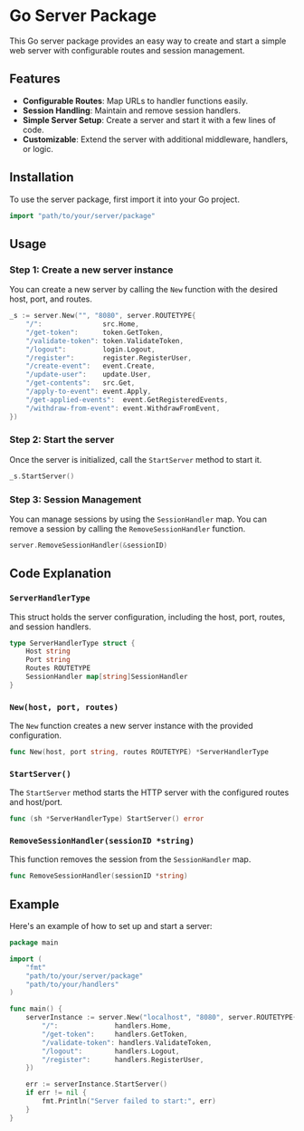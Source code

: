 # Go Server Package

This Go server package provides an easy way to create and start a simple web server with configurable routes and session management.

## Features

- **Configurable Routes**: Map URLs to handler functions easily.
- **Session Handling**: Maintain and remove session handlers.
- **Simple Server Setup**: Create a server and start it with a few lines of code.
- **Customizable**: Extend the server with additional middleware, handlers, or logic.

## Installation

To use the server package, first import it into your Go project.

```go
import "path/to/your/server/package"
```

## Usage

### Step 1: Create a new server instance

You can create a new server by calling the `New` function with the desired host, port, and routes.

```go
_s := server.New("", "8080", server.ROUTETYPE{
    "/":               src.Home,
    "/get-token":      token.GetToken,
    "/validate-token": token.ValidateToken,
    "/logout":         login.Logout,
    "/register":       register.RegisterUser,
    "/create-event":   event.Create,
    "/update-user":    update.User,
    "/get-contents":   src.Get,
    "/apply-to-event": event.Apply,
    "/get-applied-events":  event.GetRegisteredEvents,
    "/withdraw-from-event": event.WithdrawFromEvent,
})
```

### Step 2: Start the server

Once the server is initialized, call the `StartServer` method to start it.

```go
_s.StartServer()
```

### Step 3: Session Management

You can manage sessions by using the `SessionHandler` map. You can remove a session by calling the `RemoveSessionHandler` function.

```go
server.RemoveSessionHandler(&sessionID)
```

## Code Explanation

### `ServerHandlerType`

This struct holds the server configuration, including the host, port, routes, and session handlers.

```go
type ServerHandlerType struct {
    Host string
    Port string
    Routes ROUTETYPE
    SessionHandler map[string]SessionHandler
}
```

### `New(host, port, routes)`

The `New` function creates a new server instance with the provided configuration.

```go
func New(host, port string, routes ROUTETYPE) *ServerHandlerType
```

### `StartServer()`

The `StartServer` method starts the HTTP server with the configured routes and host/port.

```go
func (sh *ServerHandlerType) StartServer() error
```

### `RemoveSessionHandler(sessionID *string)`

This function removes the session from the `SessionHandler` map.

```go
func RemoveSessionHandler(sessionID *string)
```

## Example

Here's an example of how to set up and start a server:

```go
package main

import (
    "fmt"
    "path/to/your/server/package"
    "path/to/your/handlers"
)

func main() {
    serverInstance := server.New("localhost", "8080", server.ROUTETYPE{
        "/":              handlers.Home,
        "/get-token":     handlers.GetToken,
        "/validate-token": handlers.ValidateToken,
        "/logout":        handlers.Logout,
        "/register":      handlers.RegisterUser,
    })

    err := serverInstance.StartServer()
    if err != nil {
        fmt.Println("Server failed to start:", err)
    }
}
```